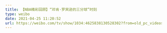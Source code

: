 ```yaml
---
title: 【NBA精彩回顾】“邓肯·罗宾逊的三分球”时刻
type: weibo
date: 2021-04-25 11:20:52
url: https://weibo.com/tv/show/1034:4625838130528302?from=old_pc_videoshow
---
```


<!-- more -->